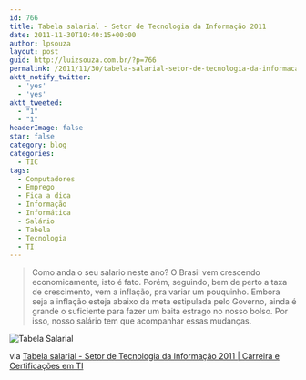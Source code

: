 ```yaml
---
id: 766
title: Tabela salarial - Setor de Tecnologia da Informação 2011
date: 2011-11-30T10:40:15+00:00
author: lpsouza
layout: post
guid: http://luizsouza.com.br/?p=766
permalink: /2011/11/30/tabela-salarial-setor-de-tecnologia-da-informacao-2011/
aktt_notify_twitter:
  - 'yes'
  - 'yes'
aktt_tweeted:
  - "1"
  - "1"
headerImage: false
star: false
category: blog
categories:
  - TIC
tags:
  - Computadores
  - Emprego
  - Fica a dica
  - Informação
  - Informática
  - Salário
  - Tabela
  - Tecnologia
  - TI
---
```

> Como anda o seu salario neste ano? O Brasil vem crescendo economicamente, isto é fato. Porém, seguindo, bem de perto a taxa de crescimento, vem a inflação, pra variar um pouquinho. Embora seja a inflação esteja abaixo da meta estipulada pelo Governo, ainda é grande o suficiente para fazer um baita estrago no nosso bolso. Por isso, nosso salário tem que acompanhar essas mudanças.

![Tabela Salarial](wp-content/upload/2011/11/tabela-salarial-tecnologia-informacao-2011.jpg)

via [Tabela salarial - Setor de Tecnologia da Informação 2011 | Carreira e Certificações em TI](http://carreiradeti.com.br/tabela-salarial-setor-de-tecnologia-da-informacao-2011/)
